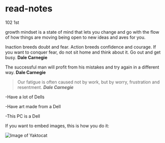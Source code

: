 # read-notes
102 1st 

growth mindset is a state of mind that lets you change and go with the flow of how things are moving being open to new ideas and aves for you.


Inaction breeds doubt and fear. Action breeds confidence and courage. If you want to conquer fear, do not sit home and think about it. Go out and get busy. 
**Dale Carnegie**


The successful man will profit from his mistakes and try again in a different way. 
**Dale Carnegie**


>Our fatigue is often caused not by work, but by worry, frustration and resentment. 
***Dale Carnegie***


-Have a lot of Dells

-Have art made from a Dell

-This PC is a Dell

If you want to embed images, this is how you do it:

![Image of Yaktocat](https://octodex.github.com/images/yaktocat.png)
